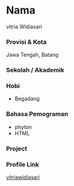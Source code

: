 # Nama
vitria Widiasari



### Provisi & Kota

Jawa Tengah, Batang

### Sekolah / Akademik


### Hobi

- Begadang


### Bahasa Pemograman 

- phyton
- HTML

### Project



### Profile Link

[vitriawidiasari](https://github.com/vitriawidiasari)
